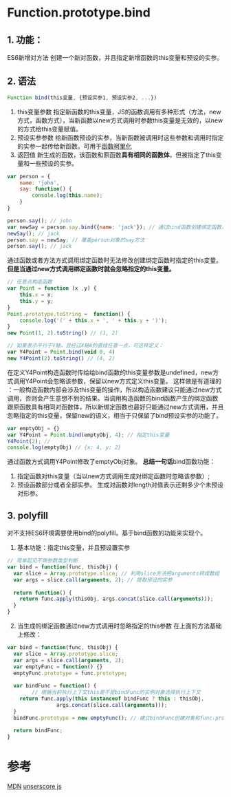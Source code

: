 # Function.prototype.bind
## 1. 功能：
ES6新增对方法
创建一个新对函数，并且指定新增函数的this变量和预设的实参。
## 2. 语法
```javascript
Function bind(this变量, {预设实参1, 预设实参2, ...})
```
1. this变量参数
    指定新函数的this变量，JS的函数调用有多种形式（方法，new方式，函数方式），当新函数以new方式调用时参数this变量是无效的，以new的方式给this变量赋值。
2. 预设实参参数
    给新函数预设的实参，当新函数被调用时这些参数和调用时指定的实参一起传给新函数。可用于[函数柯里化](https://zhuanlan.zhihu.com/p/31271179)
3. 返回值
    新生成的函数，该函数和原函数**具有相同的函数体**，但被指定了this变量和一些预设的实参。

```javascript
var person = {
    name: 'john',
    say: function() {
        console.log(this.name);
    }
}

person.say(); // john
var newSay = person.say.bind({name: 'jack'}); // 通过bind函数创建绑定函数，并指定this变量
newSay(); // jack
person.say = newSay; // 覆盖person对象的say方法
person.say(); // jack
```
通过函数或者方法方式调用绑定函数时无法修改创建绑定函数时指定的this变量。**但是当通过new方式调用绑定函数时就会忽略指定的this变量。**
```javascript
// 任意点构造函数
var Point = function (x ,y) {
    this.x = x;
    this.y = y;
}
Point.prototype.toString =  function() {
    console.log('(' + this.x + ', ' + this.y + ')');
}
new Point(1, 2).toString() // (1, 2)

// 如果表示平行于Y轴，且经过X轴4的直线任意一点，可这样定义：
var Y4Point = Point.bind(void 0, 4)
new Y4Point(2).toString() // (4, 2)
```
在定义Y4Point构造函数时传给给bind函数的this变量参数是undefined，new方式调用Y4Point会忽略该参数，保留以new方式定义this变量。
这样做是有道理的 ：一般构造函数内部会涉及this变量的操作，所以构造函数建议只能通过new方式调用，否则会产生意想不到的结果。当调用构造函数的bind函数产生的绑定函数跟原函数具有相同对函数体，所以新绑定函数也最好只能通过new方式调用，并且忽略指定的this变量，保留new的语义，相当于只保留了bind预设实参的功能了。

```javascript
var emptyObj = {}
var Y4Point = Point.bind(emptyObj, 4); // 指定this变量
Y4Point(2); // 
console.log(emptyObj) // {x: 4, y: 2}
```
通过函数方式调用Y4Point修改了emptyObj对象。
**总结一句话**bind函数功能：
1. 指定函数对this变量（当以new方式调用生成对绑定函数时忽略该参数）;
2. 预设函数部分或者全部实参。
    生成对函数对length对值表示还剩多少个未预设对形参。

## 3. polyfill
对不支持ES6环境需要使用bind的polyfill。基于bind函数的功能来实现个。
1. 基本功能：指定this变量，并且预设置实参
```javascript
// 简单起见不做参数类型判断
var bind = function(func, thisObj) {
  var slice = Array.prototype.slice; // 利用slice方法把arguments转成数组
  var args = slice.call(arguments, 2); // 提取预设的实参
  
  return function() {
  	return func.apply(thisObj, args.concat(slice.call(arguments)));
  }
}
```
2. 当生成的绑定函数通过new方式调用时忽略指定的this参数
在上面的方法基础上修改：
```javascript
var bind = function(func, thisObj) {
  var slice = Array.prototype.slice;
  var args = slice.call(arguments, 2);
  var emptyFunc = function() {}
  emptyFunc.prototype = func.prototype;
    
  var bindFunc = function() {
        // 根据当前执行上下文this是不是bindFunc的实例对象选择执行上下文
  	return func.apply(this instanceof bindFunc ? this : thisObj,  
                args.concat(slice.call(arguments)));
  }
  bindFunc.prototype = new emptyFunc(); // 建立bindFunc创建对象和func.prototype原型链关系
  
  return bindFunc;
}
```


# 参考
[MDN](https://developer.mozilla.org/zh-CN/docs/Web/JavaScript/Reference/Global_Objects/Function/bind)
[unserscore js](https://github.com/jashkenas/underscore/blob/master/underscore.js)